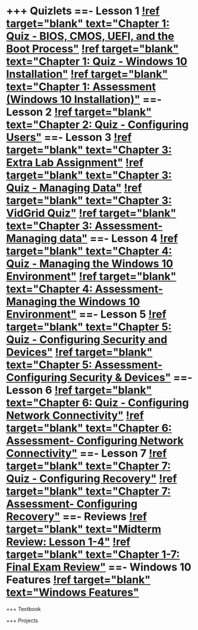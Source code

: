 +++ Quizlets
==- Lesson 1
[!ref target="blank" text="Chapter 1: Quiz - BIOS, CMOS, UEFI, and the Boot Process"](https://quizlet.com/_avi9d8?x=1jqt&i=1bmxm3)
[!ref target="blank" text="Chapter 1: Quiz - Windows 10 Installation"](https://quizlet.com/_avie3w?x=1jqt&i=1bmxm3)
[!ref target="blank" text="Chapter 1: Assessment (Windows 10 Installation)"](https://quizlet.com/_avravx?x=1jqt&i=1bmxm3)
==- Lesson 2
[!ref target="blank" text="Chapter 2: Quiz - Configuring Users"](https://quizlet.com/_ax4h1a?x=1jqt&i=1bmxm3)
==- Lesson 3
[!ref target="blank" text="Chapter 3: Extra Lab Assignment"](https://quizlet.com/_aykzju?x=1jqt&i=1bmxm3)
[!ref target="blank" text="Chapter 3: Quiz - Managing Data"](https://quizlet.com/_ayl00w?x=1jqt&i=1bmxm3)
[!ref target="blank" text="Chapter 3: VidGrid Quiz"](https://quizlet.com/_ayu8fx?x=1jqt&i=1bmxm3)
[!ref target="blank" text="Chapter 3: Assessment- Managing data"](https://quizlet.com/_az3wvm?x=1jqt&i=1bmxm3)
==- Lesson 4
[!ref target="blank" text="Chapter 4: Quiz - Managing the Windows 10 Environment"](https://quizlet.com/_b026xy?x=1jqt&i=1bmxm3)
[!ref target="blank" text="Chapter 4: Assessment- Managing the Windows 10 Environment"](https://quizlet.com/_b0bmue?x=1jqt&i=1bmxm3)
==- Lesson 5
[!ref target="blank" text="Chapter 5: Quiz - Configuring Security and Devices"](https://quizlet.com/_b4kvhc?x=1jqt&i=1bmxm3)
[!ref target="blank" text="Chapter 5: Assessment- Configuring Security & Devices"](https://quizlet.com/_b4kwv7?x=1jqt&i=1bmxm3)
==- Lesson 6
[!ref target="blank" text="Chapter 6: Quiz - Configuring Network Connectivity"](https://quizlet.com/_b7tafb?x=1jqt&i=1bmxm3)
[!ref target="blank" text="Chapter 6: Assessment- Configuring Network Connectivity"](https://quizlet.com/_b4lpb7?x=1jqt&i=1bmxm3)
==- Lesson 7
[!ref target="blank" text="Chapter 7: Quiz - Configuring Recovery"](https://quizlet.com/_b5b6el?x=1jqt&i=1bmxm3)
[!ref target="blank" text="Chapter 7: Assessment- Configuring Recovery"](https://quizlet.com/_b5bdup?x=1jqt&i=1bmxm3)
==- Reviews
[!ref target="blank" text="Midterm Review: Lesson 1-4"](https://quizlet.com/_b19nve?x=1jqt&i=1bmxm3)
[!ref target="blank" text="Chapter 1-7: Final Exam Review"](https://quizlet.com/_b6bxnc?x=1jqt&i=1bmxm3)
==- Windows 10 Features
[!ref target="blank" text="Windows Features"](https://quizlet.com/_avr7ih?x=1jqt&i=1bmxm3)
===

+++ Textbook



+++ Projects